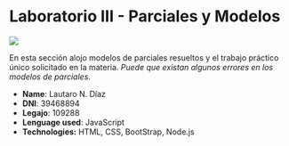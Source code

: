 # Laboratorio III - Parciales y Modelos
<div>
  <img src="https://i.ibb.co/XWTqXZ8/logoutn.png">
  </div>
<div>
  <p>En esta sección alojo modelos de parciales resueltos y el trabajo práctico único solicitado en la materia. <i>Puede que existan algunos errores
    en los modelos de parciales</i>.
  </p>
  </div>
<div>
  <ul>
    <li><b>Name</b>: Lautaro N. Díaz</li>
    <li><b>DNI</b>: 39468894</li>
    <li><b>Legajo</b>: 109288</li>
    <li><b>Lenguage used</b>: JavaScript</li>
    <li><b>Technologies:</b> HTML, CSS, BootStrap, Node.js</li>
  </ul>
</div>
